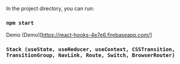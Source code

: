 

In the project directory, you can run:

### `npm start`

Demo (Demo)[https://react-hooks-4e7e6.firebaseapp.com/]



### `Stack (useState, useReducer, useContext, CSSTransition, TransitionGroup, NavLink, Route, Switch, BrowserRouter)`
